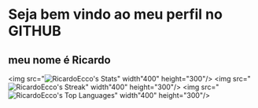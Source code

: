 # Seja bem vindo ao meu perfil no GITHUB
## meu nome é Ricardo

<img src="![RicardoEcco's Stats](https://github-readme-stats.vercel.app/api?username=RicardoEcco&theme=dracula&show_icons=true&hide_border=false&count_private=true)" width"400" height="300"/>
<img src="![RicardoEcco's Streak](https://github-readme-streak-stats.herokuapp.com/?user=RicardoEcco&theme=dracula&hide_border=false)" width"400" height="300"/>
<img src="![RicardoEcco's Top Languages](https://github-readme-stats.vercel.app/api/top-langs/?username=RicardoEcco&theme=dracula&show_icons=true&hide_border=false&layout=compact)" width"400" height="300"/>
